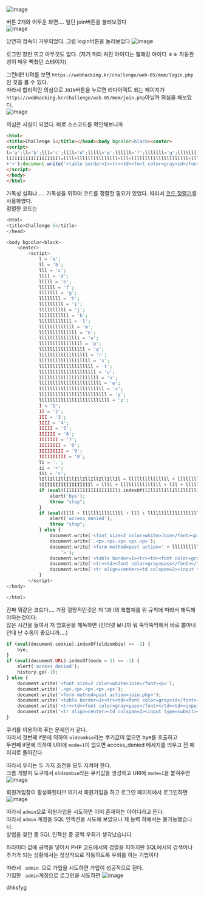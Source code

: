 ![image](https://user-images.githubusercontent.com/44055669/122788146-018e8200-d2f1-11eb-8b21-ecbd3ca42e8b.png)

버튼 2개와 어두운 화면.... 일단 join버튼을 불러보겠다  
![image](https://user-images.githubusercontent.com/44055669/122788273-1e2aba00-d2f1-11eb-9285-c2674f8b6465.png)

당연히 접속이 거부되었다. 그럼 login버튼을 눌러보았다
![image](https://user-images.githubusercontent.com/44055669/122788481-5500d000-d2f1-11eb-93df-9d9b782f0671.png)

로그인 창만 뜨고 아무것도 없다. (저기 미리 처진 아이디는 웹해킹 아이디 ㅎㅎ 자동완성이 매우 빡쳤던 스테이지) 

그런데!! URI를 보면 ```https://webhacking.kr/challenge/web-05/mem/login.php```인 것을 볼 수 있다.  
따라서 합리적인 의심으로 ```JOIN```버튼을 누르면 리다이렉트 되는 페이지가 ```https://webhacking.kr/challenge/web-05/mem/join.php```아닐까 의심을 해보았다.  
![image](https://user-images.githubusercontent.com/44055669/122789199-01db4d00-d2f2-11eb-890f-e7efab4a072c.png)

의심은 사실이 되었다. 
바로 소스코드를 확인해보니까
```html
<html>
<title>Challenge 5</title></head><body bgcolor=black><center>
<script>
l='a';ll='b';lll='c';llll='d';lllll='e';llllll='f';lllllll='g';llllllll='h';lllllllll='i';llllllllll='j';lllllllllll='k';llllllllllll='l';lllllllllllll='m';llllllllllllll='n';lllllllllllllll='o';llllllllllllllll='p';lllllllllllllllll='q';llllllllllllllllll='r';lllllllllllllllllll='s';llllllllllllllllllll='t';lllllllllllllllllllll='u';llllllllllllllllllllll='v';lllllllllllllllllllllll='w';llllllllllllllllllllllll='x';lllllllllllllllllllllllll='y';llllllllllllllllllllllllll='z';I='1';II='2';III='3';IIII='4';IIIII='5';IIIIII='6';IIIIIII='7';IIIIIIII='8';IIIIIIIII='9';IIIIIIIIII='0';li='.';ii='<';iii='>';lIllIllIllIllIllIllIllIllIllIl=lllllllllllllll+llllllllllll+llll+llllllllllllllllllllllllll+lllllllllllllll+lllllllllllll+ll+lllllllll+lllll;
lIIIIIIIIIIIIIIIIIIl=llll+lllllllllllllll+lll+lllllllllllllllllllll+lllllllllllll+lllll+llllllllllllll+llllllllllllllllllll+li+lll+lllllllllllllll+lllllllllllllll+lllllllllll+lllllllll+lllll;if(eval(lIIIIIIIIIIIIIIIIIIl).indexOf(lIllIllIllIllIllIllIllIllIllIl)==-1) {alert('bye');throw "stop";}if(eval(llll+lllllllllllllll+lll+lllllllllllllllllllll+lllllllllllll+lllll+llllllllllllll+llllllllllllllllllll+li+'U'+'R'+'L').indexOf(lllllllllllll+lllllllllllllll+llll+lllll+'='+I)==-1){alert('access_denied');throw "stop";}else{document.write('<font size=2 color=white>Join</font><p>');document.write('.<p>.<p>.<p>.<p>.<p>');document.write('<form method=post action='+llllllllll+lllllllllllllll+lllllllll+llllllllllllll+li+llllllllllllllll+llllllll+llllllllllllllll
+'>');document.write('<table border=1><tr><td><font color=gray>id</font></td><td><input type=text name='+lllllllll+llll+' maxlength=20></td></tr>');document.write('<tr><td><font color=gray>pass</font></td><td><input type=text name='+llllllllllllllll+lllllllllllllllllllllll+'></td></tr>');document.write('<tr align=center><td colspan=2><input type=submit></td></tr></form></table>');}
</script>
</body>
</html>
```
가독성 실화냐..... 가독성을 위하여 코드를 정렬할 필요가 있었다. 따라서 [코드 정렬기](https://wepplication.github.io/tools/beautifyCode/)를 사용하였다.  
정렬한 코드는 
```php
<html>
<title>Challenge 5</title>
</head>

<body bgcolor=black>
    <center>
        <script>
            l = 'a';
            ll = 'b';
            lll = 'c';
            llll = 'd';
            lllll = 'e';
            llllll = 'f';
            lllllll = 'g';
            llllllll = 'h';
            lllllllll = 'i';
            llllllllll = 'j';
            lllllllllll = 'k';
            llllllllllll = 'l';
            lllllllllllll = 'm';
            llllllllllllll = 'n';
            lllllllllllllll = 'o';
            llllllllllllllll = 'p';
            lllllllllllllllll = 'q';
            llllllllllllllllll = 'r';
            lllllllllllllllllll = 's';
            llllllllllllllllllll = 't';
            lllllllllllllllllllll = 'u';
            llllllllllllllllllllll = 'v';
            lllllllllllllllllllllll = 'w';
            llllllllllllllllllllllll = 'x';
            lllllllllllllllllllllllll = 'y';
            llllllllllllllllllllllllll = 'z';
            I = '1';
            II = '2';
            III = '3';
            IIII = '4';
            IIIII = '5';
            IIIIII = '6';
            IIIIIII = '7';
            IIIIIIII = '8';
            IIIIIIIII = '9';
            IIIIIIIIII = '0';
            li = '.';
            ii = '<';
            iii = '>';
            lIllIllIllIllIllIllIllIllIllIl = lllllllllllllll + llllllllllll + llll + llllllllllllllllllllllllll + lllllllllllllll + lllllllllllll + ll + lllllllll + lllll;
            lIIIIIIIIIIIIIIIIIIl = llll + lllllllllllllll + lll + lllllllllllllllllllll + lllllllllllll + lllll + llllllllllllll + llllllllllllllllllll + li + lll + lllllllllllllll + lllllllllllllll + lllllllllll + lllllllll + lllll;
            if (eval(lIIIIIIIIIIIIIIIIIIl).indexOf(lIllIllIllIllIllIllIllIllIllIl) == -1) {
                alert('bye');
                throw "stop";
            }
            if (eval(llll + lllllllllllllll + lll + lllllllllllllllllllll + lllllllllllll + lllll + llllllllllllll + llllllllllllllllllll + li + 'U' + 'R' + 'L').indexOf(lllllllllllll + lllllllllllllll + llll + lllll + '=' + I) == -1) {
                alert('access_denied');
                throw "stop";
            } else {
                document.write('<font size=2 color=white>Join</font><p>');
                document.write('.<p>.<p>.<p>.<p>.<p>');
                document.write('<form method=post action=' + llllllllll + lllllllllllllll + lllllllll + llllllllllllll + li + llllllllllllllll + llllllll + llllllllllllllll +
                    '>');
                document.write('<table border=1><tr><td><font color=gray>id</font></td><td><input type=text name=' + lllllllll + llll + ' maxlength=20></td></tr>');
                document.write('<tr><td><font color=gray>pass</font></td><td><input type=text name=' + llllllllllllllll + lllllllllllllllllllllll + '></td></tr>');
                document.write('<tr align=center><td colspan=2><input type=submit></td></tr></form></table>');
            }
        </script>
</body>

</html>
```

진짜 뭐같은 코드다.... 가장 절망적인것은 저 1과 I의 복합체를 위 규칙에 따라서 해독해야하는것이다.  
많은 시간을 들여서 저 암호문을 해독하면 (인터넷 보니까 뭐 뚝딱뚝딱해서 바로 뽑아내던데 난 수동이 좋으니까....)  
```php
if (eval(document.cookie).indexOf(oldzombie) == -1) {
    bye;
}
if (eval(document.URL).indexOf(mode = 1) == -1) {
    alert('access_denied');
    history.go(-1);
} else {
    document.write('<font size=2 color=white>Join</font><p>');
    document.write('.<p>.<p>.<p>.<p>.<p>');
    document.write('<form method=post action=join.php>');
    document.write('<table border=1><tr><td><font color=gray>id</font></td><td><input type=text name=id maxlength=5></td></tr>');
    document.write('<tr><td><font color=gray>pass</font></td><td><input type=text name=pw maxlength=10></td></tr>');
    document.write('<tr align=center><td colspan=2><input type=submit></td></tr></form></table>');
}
```

쿠키를 이용하여 푸는 문제인거 같다.  
따라서 첫번째 if문에 의하여 ```oldzombie```라는 쿠키값이 없으면 bye를 호출하고  
두번째 if문에 의하여 URI에 ```mode=1```이 없으면 access_denied 메세지를 띄우고 전 페이지로 돌아간다.

따라서 우리는 두 가지 조건을 모두 지켜야 한다.  
크롬 개발자 도구에서 ```oldzombie```라는 쿠키값을 생성하고 URI에 ```mode=1```을 붙혀주면
![image](https://user-images.githubusercontent.com/44055669/122796090-f8a1ae80-d2f8-11eb-8eff-5b7f1db52828.png)

회원가입창이 활성화된다!!!
여기서 회원가입을 하고 로그인 페이지에서 로그인하면  
![image](https://user-images.githubusercontent.com/44055669/122796423-5504ce00-d2f9-11eb-8334-51ba0ca0d80c.png)

따라서 ```admin```으로 회원가입을 시도하면 이미 존재하는 아이디라고 뜬다.  
따라서 ```admin``` 계정을 SQL 인젝션을 시도해 보았으나 제 능력 하에서는 불가능했습니다.  
방법을 찾던 중 SQL 인젝션 중 공백 우회가 생각났습니다.

파라미터 값에 공백을 넣어서 PHP 코드에서의 검열을 피하지만 SQL에서의 검색이나 추가가 되는 상황에서는 정상적으로 작동하도록 우회를 하는 기법이다  

따라서 ```  admin  ```으로 가입을 시도하면 가입이 성공적으로 된다.  
가입한 ``` admin```계정으로 로그인을 시도하면 
![image](https://user-images.githubusercontent.com/44055669/122806733-a74bec00-d305-11eb-997f-576b377bdba0.png)

dhksfyg

